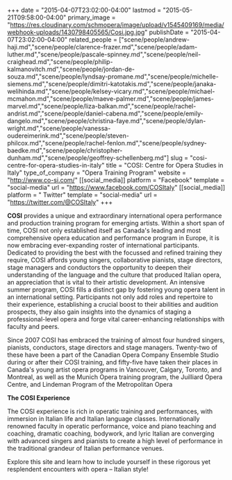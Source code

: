 +++
date = "2015-04-07T23:02:00-04:00"
lastmod = "2015-05-21T09:58:00-04:00"
primary_image = "https://res.cloudinary.com/schmopera/image/upload/v1545409169/media/webhook-uploads/1430798405565/Cosi.jpg.jpg"
publishDate = "2015-04-07T23:02:00-04:00"
related_people = ["scene/people/andrew-haji.md","scene/people/clarence-frazer.md","scene/people/adam-luther.md","scene/people/pascale-spinney.md","scene/people/neil-craighead.md","scene/people/philip-kalmanovitch.md","scene/people/jordan-de-souza.md","scene/people/lyndsay-promane.md","scene/people/michelle-siemens.md","scene/people/dimitri-katotakis.md","scene/people/janaka-welihinda.md","scene/people/kelsey-vicary.md","scene/people/michael-mcmahon.md","scene/people/maeve-palmer.md","scene/people/james-marvel.md","scene/people/liza-balkan.md","scene/people/rachel-andrist.md","scene/people/daniel-cabena.md","scene/people/emily-dangelo.md","scene/people/christina-faye.md","scene/people/dylan-wright.md","scene/people/vanessa-oudereimerink.md","scene/people/steven-philcox.md","scene/people/rachel-fenlon.md","scene/people/sydney-baedke.md","scene/people/christopher-dunham.md","scene/people/geoffrey-schellenberg.md"]
slug = "cosi-centre-for-opera-studies-in-italy"
title = "COSI: Centre for Opera Studies in Italy"
type_of_company = "Opera Training Program"
website = "http://www.co-si.com/"
[[social_media]]
platform = "Facebook"
template = "social-media"
url = "https://www.facebook.com/COSItaly"
[[social_media]]
platform = " Twitter"
template = "social-media"
url = "https://twitter.com/@COSItaly"
+++

<p>
	<strong>COSI</strong> provides a unique and extraordinary international opera performance and production training program for emerging artists. Within a short span of time, COSI not only established itself as Canada's leading and most comprehensive opera education and performance program in Europe, it is now embracing ever-expanding roster of international participants. Dedicated to providing the best with the focussed and refined training they require, COSI affords young singers, collaborative pianists, stage directors, stage managers and conductors the opportunity to deepen their understanding of the language and the culture that produced Italian opera, an appreciation that is vital to their artistic development. An intensive summer program, COSI fills a distinct gap by fostering young opera talent in an international setting. Participants not only add roles and repertoire to their experience, establishing a crucial boost to their abilities and audition prospects, they also gain insights into the dynamics of staging a professional-level opera and forge vital career-enhancing relationships with faculty and peers.
</p>
<p>
	Since 2007 COSI has embraced the training of almost four hundred singers, pianists, conductors, stage directors and stage managers. Twenty-two of these have been a part of the Canadian Opera Company Ensemble Studio during or after their COSI training, and fifty-five have taken their places in Canada's young artist opera programs in Vancouver, Calgary, Toronto, and Montreal, as well as the Munich Opera training program, the Juilliard Opera Centre, and Lindeman Program of the Metropolitan Opera
</p>
<p>
	<strong>The COSI Experience</strong>
</p>
<p>
	The COSI experience is rich in operatic training and performances, with immersion in Italian life and Italian language classes. Internationally renowned faculty in operatic performance, voice and piano teaching and coaching, dramatic coaching, bodywork, and lyric Italian are converging with advanced singers and pianists to create a high level of performance in the traditional grandeur of Italian performance venues.
</p>
<p>
	Explore this site and learn how to include yourself in these rigorous yet resplendent encounters with opera – Italian style!
</p>
